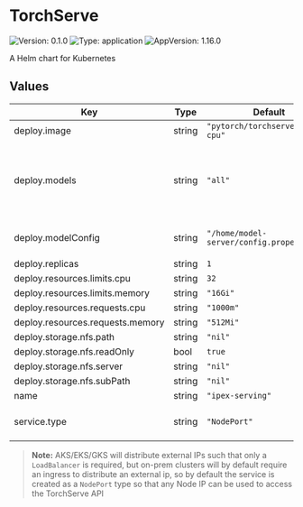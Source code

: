 # TorchServe

![Version: 0.1.0](https://img.shields.io/badge/Version-0.1.0-informational?style=flat-square) ![Type: application](https://img.shields.io/badge/Type-application-informational?style=flat-square) ![AppVersion: 1.16.0](https://img.shields.io/badge/AppVersion-1.16.0-informational?style=flat-square)

A Helm chart for Kubernetes

## Values

| Key | Type | Default | Description |
|-----|------|---------|-------------|
| deploy.image | string | `"pytorch/torchserve:latest-cpu"` |  |
| deploy.models | string | `"all"` | `<name>=<filename>` space separated list of models to register on startup |
| deploy.modelConfig | string | `"/home/model-server/config.properties"` | Path to model server config file |
| deploy.replicas | string | `1` |  |
| deploy.resources.limits.cpu | string | `32` |  |
| deploy.resources.limits.memory | string | `"16Gi"` |  |
| deploy.resources.requests.cpu | string | `"1000m"` |  |
| deploy.resources.requests.memory | string | `"512Mi"` |  |
| deploy.storage.nfs.path | string | `"nil"` |  |
| deploy.storage.nfs.readOnly | bool | `true` |  |
| deploy.storage.nfs.server | string | `"nil"` |  |
| deploy.storage.nfs.subPath | string | `"nil"` |  |
| name | string | `"ipex-serving"` |  |
| service.type | string | `"NodePort"` | Service Type (NodePort or LoadBalancer) |

>**Note:** AKS/EKS/GKS will distribute external IPs such that only a `LoadBalancer` is required, but on-prem clusters will by default require an ingress to distribute an external ip, so by default the service is created as a `NodePort` type so that any Node IP can be used to access the TorchServe API
